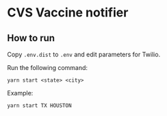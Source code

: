 # CVS Vaccine notifier

## How to run

Copy `.env.dist` to `.env` and edit parameters for Twilio.

Run the following command:

    yarn start <state> <city>

Example:

    yarn start TX HOUSTON
